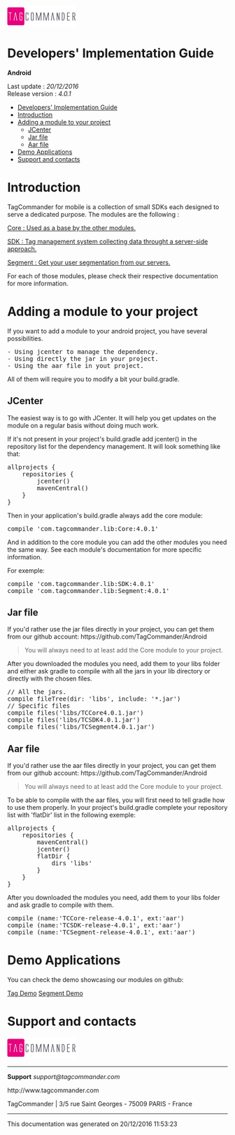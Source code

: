 
<html>
<body>
<p><img alt="alt tag" src="res/logo.png" /></p>
<h1 id="developers-implementation-guide">Developers' Implementation Guide</h1>
<p><strong>Android</strong></p>
<p>Last update : <em>20/12/2016</em><br />
Release version : <em>4.0.1</em></p>
<p><div id="end_first_page" /></p>

<div class="toc">
<ul>
<li><a href="#developers-implementation-guide">Developers' Implementation Guide</a></li>
<li><a href="#introduction">Introduction</a></li>
<li><a href="#adding-a-module-to-your-project">Adding a module to your project</a><ul>
<li><a href="#jcenter">JCenter</a></li>
<li><a href="#jar-file">Jar file</a></li>
<li><a href="#aar-file">Aar file</a></li>
</ul>
</li>
<li><a href="#demo-applications">Demo Applications</a></li>
<li><a href="#support-and-contacts">Support and contacts</a></li>
</ul>
</div>
<h1 id="introduction">Introduction</h1>
<p>TagCommander for mobile is a collection of small SDKs each designed to serve a dedicated purpose.
The modules are the following :</p>
<p><a href="TCCore/README.md">Core : Used as a base by the other modules.</a></p>
<p><a href="TCSDK/README.md">SDK : Tag management system collecting data throught a server-side approach.</a></p>
<p><a href="TCSegment/README.md">Segment : Get your user segmentation from our servers.</a></p>
<p>For each of those modules, please check their respective documentation for more information.</p>
<h1 id="adding-a-module-to-your-project">Adding a module to your project</h1>
<p>If you want to add a module to your android project, you have several possibilities.</p>
<div class="codehilite"><pre>- Using jcenter to manage the dependency.
- Using directly the jar in your project.
- Using the aar file in yout project.
</pre></div>


<p>All of them will require you to modify a bit your build.gradle.</p>
<h2 id="jcenter">JCenter</h2>
<p>The easiest way is to go with JCenter. It will help you get updates on the module on a regular basis without doing much work.</p>
<p>If it's not present in your project's build.gradle add jcenter() in the repository list for the dependency management. It will look something like that:</p>
<div class="codehilite"><pre><span class="n">allprojects</span> <span class="o">{</span>
    <span class="n">repositories</span> <span class="o">{</span>
        <span class="n">jcenter</span><span class="o">()</span>
        <span class="n">mavenCentral</span><span class="o">()</span>
    <span class="o">}</span>
<span class="o">}</span>
</pre></div>


<p>Then in your application's build.gradle always add the core module:</p>
<div class="codehilite"><pre><span class="n">compile</span> <span class="err">&#39;</span><span class="n">com</span><span class="o">.</span><span class="na">tagcommander</span><span class="o">.</span><span class="na">lib</span><span class="o">:</span><span class="n">Core</span><span class="o">:</span><span class="mf">4.0</span><span class="o">.</span><span class="mi">1</span><span class="err">&#39;</span>
</pre></div>


<p>And in addition to the core module you can add the other modules you need the same way. See each module's documentation for more specific information.</p>
<p>For exemple:</p>
<div class="codehilite"><pre><span class="n">compile</span> <span class="err">&#39;</span><span class="n">com</span><span class="o">.</span><span class="na">tagcommander</span><span class="o">.</span><span class="na">lib</span><span class="o">:</span><span class="n">SDK</span><span class="o">:</span><span class="mf">4.0</span><span class="o">.</span><span class="mi">1</span><span class="err">&#39;</span>
<span class="n">compile</span> <span class="err">&#39;</span><span class="n">com</span><span class="o">.</span><span class="na">tagcommander</span><span class="o">.</span><span class="na">lib</span><span class="o">:</span><span class="n">Segment</span><span class="o">:</span><span class="mf">4.0</span><span class="o">.</span><span class="mi">1</span><span class="err">&#39;</span>
</pre></div>


<h2 id="jar-file">Jar file</h2>
<p>If you'd rather use the jar files directly in your project, you can get them from our github account: https://github.com/TagCommander/Android</p>
<div class="warning"></div>

<blockquote>
<p>You will always need to at least add the Core module to your project.</p>
</blockquote>
<p>After you downloaded the modules you need, add them to your libs folder and either ask gradle to compile with all the jars in your lib directory or directly with the chosen files.</p>
<div class="codehilite"><pre><span class="c1">// All the jars.</span>
<span class="n">compile</span> <span class="nf">fileTree</span><span class="o">(</span><span class="n">dir</span><span class="o">:</span> <span class="err">&#39;</span><span class="n">libs</span><span class="err">&#39;</span><span class="o">,</span> <span class="n">include</span><span class="o">:</span> <span class="err">&#39;</span><span class="o">*.</span><span class="na">jar</span><span class="err">&#39;</span><span class="o">)</span>
<span class="c1">// Specific files</span>
<span class="n">compile</span> <span class="nf">files</span><span class="o">(</span><span class="err">&#39;</span><span class="n">libs</span><span class="o">/</span><span class="n">TCCore4</span><span class="o">.</span><span class="mf">0.1</span><span class="o">.</span><span class="na">jar</span><span class="err">&#39;</span><span class="o">)</span>
<span class="n">compile</span> <span class="nf">files</span><span class="o">(</span><span class="err">&#39;</span><span class="n">libs</span><span class="o">/</span><span class="n">TCSDK4</span><span class="o">.</span><span class="mf">0.1</span><span class="o">.</span><span class="na">jar</span><span class="err">&#39;</span><span class="o">)</span>
<span class="n">compile</span> <span class="nf">files</span><span class="o">(</span><span class="err">&#39;</span><span class="n">libs</span><span class="o">/</span><span class="n">TCSegment4</span><span class="o">.</span><span class="mf">0.1</span><span class="o">.</span><span class="na">jar</span><span class="err">&#39;</span><span class="o">)</span>
</pre></div>


<h2 id="aar-file">Aar file</h2>
<p>If you'd rather use the aar files directly in your project, you can get them from our github account: https://github.com/TagCommander/Android</p>
<div class="warning"></div>

<blockquote>
<p>You will always need to at least add the Core module to your project.</p>
</blockquote>
<p>To be able to compile with the aar files, you will first need to tell gradle how to use them properly. In your project's build.gradle complete your repository list with 'flatDir' list in the following exemple:</p>
<div class="codehilite"><pre><span class="n">allprojects</span> <span class="o">{</span>
    <span class="n">repositories</span> <span class="o">{</span>
        <span class="n">mavenCentral</span><span class="o">()</span>
        <span class="n">jcenter</span><span class="o">()</span>
        <span class="n">flatDir</span> <span class="o">{</span>
            <span class="n">dirs</span> <span class="err">&#39;</span><span class="n">libs</span><span class="err">&#39;</span>
        <span class="o">}</span>
    <span class="o">}</span>
<span class="o">}</span>
</pre></div>


<p>After you downloaded the modules you need, add them to your libs folder and ask gradle to compile with them.</p>
<div class="codehilite"><pre><span class="n">compile</span> <span class="o">(</span><span class="n">name</span><span class="o">:</span><span class="err">&#39;</span><span class="n">TCCore</span><span class="o">-</span><span class="n">release</span><span class="o">-</span><span class="mf">4.0</span><span class="o">.</span><span class="mi">1</span><span class="err">&#39;</span><span class="o">,</span> <span class="n">ext</span><span class="o">:</span><span class="err">&#39;</span><span class="n">aar</span><span class="err">&#39;</span><span class="o">)</span>
<span class="n">compile</span> <span class="o">(</span><span class="n">name</span><span class="o">:</span><span class="err">&#39;</span><span class="n">TCSDK</span><span class="o">-</span><span class="n">release</span><span class="o">-</span><span class="mf">4.0</span><span class="o">.</span><span class="mi">1</span><span class="err">&#39;</span><span class="o">,</span> <span class="n">ext</span><span class="o">:</span><span class="err">&#39;</span><span class="n">aar</span><span class="err">&#39;</span><span class="o">)</span>
<span class="n">compile</span> <span class="o">(</span><span class="n">name</span><span class="o">:</span><span class="err">&#39;</span><span class="n">TCSegment</span><span class="o">-</span><span class="n">release</span><span class="o">-</span><span class="mf">4.0</span><span class="o">.</span><span class="mi">1</span><span class="err">&#39;</span><span class="o">,</span> <span class="n">ext</span><span class="o">:</span><span class="err">&#39;</span><span class="n">aar</span><span class="err">&#39;</span><span class="o">)</span>
</pre></div>


<h1 id="demo-applications">Demo Applications</h1>
<p>You can check the demo showcasing our modules on github:</p>
<p><a href="https://github.com/TagCommander/Tag-Demo/tree/master/Android">Tag Demo</a>
<a href="https://github.com/TagCommander/Segment-Demo/tree/master/Android">Segment Demo</a></p>
<h1 id="support-and-contacts">Support and contacts</h1>
<p><img alt="alt tag" src="res/logo.png" /></p>
<hr />
<p><strong>Support</strong>
<em>support@tagcommander.com</em></p>
<p>http://www.tagcommander.com</p>
<p>TagCommander | 3/5 rue Saint Georges - 75009 PARIS - France</p>
<hr />
<p>This documentation was generated on 20/12/2016 11:53:23</p>
</body>
</html>